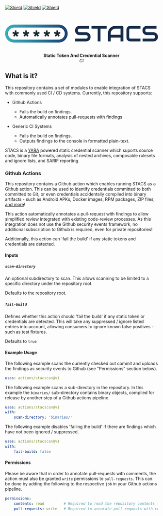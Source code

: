 [![Shield](https://img.shields.io/docker/pulls/stacscan/stacs-ci?style=flat-square)](https://hub.docker.com/r/stacscan/stacs-ci)
[![Shield](https://img.shields.io/docker/image-size/stacscan/stacs-ci?style=flat-square)](https://hub.docker.com/r/stacscan/stacs-ci/tags?page=1&ordering=last_updated)
[![Shield](https://img.shields.io/twitter/follow/stacscan?style=flat-square)](https://twitter.com/stacscan)
<p align="center">
    <br /><br />
    <img src="./docs/images/STACS-Logo-RGB.small.png?raw=true">
</p>
<p align="center">
    <br />
    <b>Static Token And Credential Scanner</b>
    <br />
    <i>CI</i>
    <br />
</p>

## What is it?

This repository contains a set of modules to enable integration of STACS with commonly
used CI / CD systems. Currently, this repository supports:

* Github Actions
  * Fails the build on findings.
  * Automatically annotates pull-requests with findings

* Generic CI Systems
  * Fails the build on findings.
  * Outputs findings to the console in formatted plain-text.

STACS is a [YARA](https://virustotal.github.io/yara/) powered static credential scanner
which suports source code, binary file formats, analysis of nested archives, composable
rulesets and ignore lists, and SARIF reporting.

### Github Actions

This repository contains a Github action which enables running STACS as a Github
action. This can be used to identify credentials committed to both committed to Git, or
even credentials accidentally compiled into binary artifacts - such as Android APKs,
Docker images, RPM packages, ZIP files, [and more](https://github.com/stacscan/stacs/blob/main/README.md#what-does-stacs-support)!

This action automatically annotates a pull-request with findings to allow simplified
review integrated with existing code-review processes. As this integration does not use
the Github security events framework, no additional subscription to Github is required,
even for private repositories!

Additionally, this action can 'fail the build' if any static tokens and credentials are
detected.

#### Inputs

##### `scan-directory`

An optional subdirectory to scan. This allows scanning to be limited to a specific
directory under the repository root.

Defaults to the repository root.

##### `fail-build`

Defines whether this action should 'fail the build' if any static token or credentials
are detected. This will take any suppressed / ignore listed entries into account,
allowing consumers to ignore known false positives - such as test fixtures.

Defaults to `true`

#### Example Usage

The following example scans the currently checked out commit and uploads the findings
as security events to Github (see "Permissions" section below).

```yaml
uses: actions/stacscan@v1
```

The following example scans a sub-directory in the repository. In this example the 
`binaries/` sub-directory contains binary objects, compiled for release by another step
of a Github actions pipeline.

```yaml
uses: actions/stacscan@v1
with:
    scan-directory: 'binaries/'
```

The following example disables 'failing the build' if there are findings which have not
been ignored / suppressed.

```yaml
uses: actions/stacscan@v1
with:
    fail-build: false
```

#### Permissions

Please be aware that in order to annotate pull-requests with comments, the action must
also be granted `write` permissions to `pull-requests`. This can be done by adding the
following to the respective `job` in your Github actions pipeline.

```yaml
permissions:
    contents: read         # Required to read the repository contents (checkout).
    pull-requests: write   # Required to annotate pull requests with comments.
```
